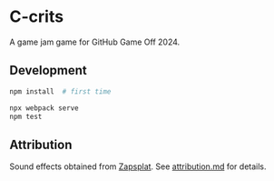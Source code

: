 # C-crits

A game jam game for GitHub Game Off 2024.

## Development

```sh
npm install  # first time

npx webpack serve
npm test
```

## Attribution

Sound effects obtained from [Zapsplat](https://www.zapsplat.com). See [attribution.md](./attribution.md) for details.
